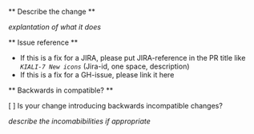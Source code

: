 ** Describe the change **

_explantation of what it does_

** Issue reference **

* If this is a fix for a JIRA, please put JIRA-reference in the PR title like _`KIALI-7 New icons`_ (Jira-id, one space, description)
* If this is a fix for a GH-issue, please link it here

** Backwards in compatible? **

[ ] Is your change introducing backwards incompatible changes?

_describe the incomabibilities if appropriate_
